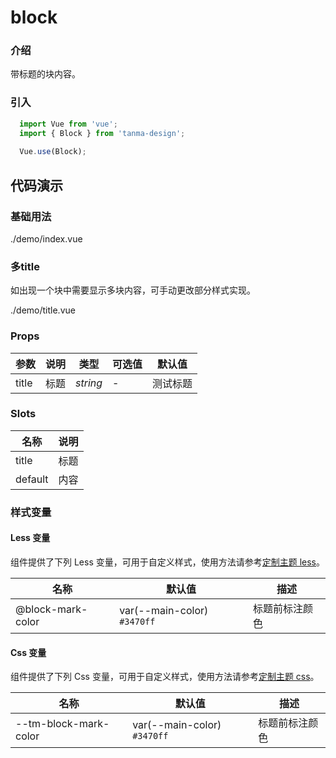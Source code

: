 # block

### 介绍

带标题的块内容。

### 引入

```js
  import Vue from 'vue';
  import { Block } from 'tanma-design';
  
  Vue.use(Block);
```

## 代码演示

### 基础用法

<demo-code>./demo/index.vue</demo-code>

### 多title

如出现一个块中需要显示多块内容，可手动更改部分样式实现。

<demo-code>./demo/title.vue</demo-code>

### Props
参数 | 说明 | 类型 | 可选值 | 默认值 
-- | -- | -- | -- | --
title | 标题 | _string_ | - | 测试标题

### Slots
名称 | 说明
-- | --
title | 标题
default | 内容

### 样式变量

#### Less 变量

组件提供了下列 Less 变量，可用于自定义样式，使用方法请参考[定制主题 less](#/theme)。

名称 | 默认值 | 描述
-- | -- | --
@block-mark-color | var(--main-color) `#3470ff` | 标题前标注颜色

#### Css 变量

组件提供了下列 Css 变量，可用于自定义样式，使用方法请参考[定制主题 css](#/theme2)。

名称 | 默认值 | 描述
-- | -- | --
--tm-block-mark-color | var(--main-color) `#3470ff` | 标题前标注颜色
